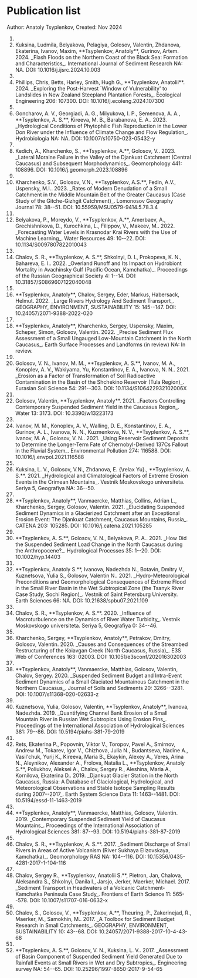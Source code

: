 # Publication list 
Author: Anatoly Tsyplenkov, Created: Nov 2024

1. <li class='list-group-item'>Kuksina, Ludmila, Belyakova, Pelagiya, Golosov, Valentin, Zhdanova, Ekaterina, Ivanov, Maxim, **Tsyplenkov, Anatoly**, Gurinov, Artem. 2024. _Flash Floods on the Northern Coast of the Black Sea: Formation and Characteristics_. International Journal of Sediment Research NA: NA. DOI: 10.1016/j.ijsrc.2024.10.003</li>
2. <li class='list-group-item'>Phillips, Chris, Betts, Harley, Smith, Hugh G., **Tsyplenkov, Anatolii**. 2024. _Exploring the Post-Harvest `Window of Vulnerability' to Landslides in New Zealand Steepland Plantation Forests_. Ecological Engineering 206: 107300. DOI: 10.1016/j.ecoleng.2024.107300</li>
3. <li class='list-group-item'>Goncharov, A. V., Georgiadi, A. G., Milyukova, I. P., Semenova, A. A., **Tsyplenkov, A. S.**, Kireeva, M. B., Barabanova, E. A.. 2023. _Hydrological Conditions of Phytophilic Fish Reproduction in the Lower Don River under the Influence of Climate Change and Flow Regulation_. Hydrobiologia NA: NA. DOI: 10.1007/s10750-023-05432-y</li>
4. <li class='list-group-item'>Kedich, A., Kharchenko, S., **Tsyplenkov, A.**, Golosov, V.. 2023. _Lateral Moraine Failure in the Valley of the Djankuat Catchment (Central Caucasus) and Subsequent Morphodynamics_. Geomorphology 441: 108896. DOI: 10.1016/j.geomorph.2023.108896</li>
5. <li class='list-group-item'>Kharchenko, S.V., Golosov, V.N., **Tsyplenkov, A.S.**, Fedin, A.V., Uspensky, M.I.. 2023. _Rates of Modern Denudation of a Small Catchment in the Middle Mountain Belt of the Greater Caucasus (Case Study of the Gitche-Gizhgit Catchment)_. Lomonosov Geography Journal 78: 38--51. DOI: 10.55959/MSU0579-9414.5.78.3.4</li>
6. <li class='list-group-item'>Belyakova, P., Moreydo, V., **Tsyplenkov, A.**, Amerbaev, A., Grechishnikova, D., Kurochkina, L., Filippov, V., Makeev, M.. 2022. _Forecasting Water Levels in Krasnodar Krai Rivers with the Use of Machine Learning_. Water Resources 49: 10--22. DOI: 10.1134/S0097807822010043</li>
7. <li class='list-group-item'>Chalov, S. R., **Tsyplenkov, A. S.**, Shkolnyi, D. I., Prokopeva, K. N., Bahareva, E. I.. 2022. _Overland Runoff and Its Impact on Hydrobiont Mortality in Avachinsky Gulf (Pacific Ocean, Kamchatka)_. Proceedings of the Russian Geographical Society 4: 1--14. DOI: 10.31857/S0869607122040048</li>
8. <li class='list-group-item'>**Tsyplenkov, Anatoly**, Chalov, Sergey, Eder, Markus, Habersack, Helmut. 2022. _Large Rivers Hydrology And Sediment Transport_. GEOGRAPHY, ENVIRONMENT, SUSTAINABILITY 15: 145--147. DOI: 10.24057/2071-9388-2022-020</li>
9. <li class='list-group-item'>**Tsyplenkov, Anatoly**, Kharchenko, Sergey, Uspensky, Maxim, Scheper, Simon, Golosov, Valentin. 2022. _Precise Sediment Flux Assessment of a Small Ungauged Low-Mountain Catchment in the North Caucasus_. Earth Surface Processes and Landforms (in review) NA: In review. </li>
10. <li class='list-group-item'>Golosov, V. N., Ivanov, M. M., **Tsyplenkov, A. S.**, Ivanov, M. A., Konoplev, A. V., Wakiyama, Yu, Konstantinov, E. A., Ivanova, N. N.. 2021. _Erosion as a Factor of Transformation of Soil Radioactive Contamination in the Basin of the Shchekino Reservoir (Tula Region)_. Eurasian Soil Science 54: 291--303. DOI: 10.1134/S106422932102006X</li>
11. <li class='list-group-item'>Golosov, Valentin, **Tsyplenkov, Anatoly**. 2021. _Factors Controlling Contemporary Suspended Sediment Yield in the Caucasus Region_. Water 13: 3173. DOI: 10.3390/w13223173</li>
12. <li class='list-group-item'>Ivanov, M. M., Konoplev, A. V., Walling, D. E., Konstantinov, E. A., Gurinov, A. L., Ivanova, N. N., Kuzmenkova, N. V., **Tsyplenkov, A. S.**, Ivanov, M. A., Golosov, V. N.. 2021. _Using Reservoir Sediment Deposits to Determine the Longer-Term Fate of Chernobyl-Derived 137Cs Fallout in the Fluvial System_. Environmental Pollution 274: 116588. DOI: 10.1016/j.envpol.2021.116588</li>
13. <li class='list-group-item'>Kuksina, L. V., Golosov, V.N., Zhdanova, E. {\relax Yu}., **Tsyplenkov, A. S.**. 2021. _Hydrological and Climatological Factors of Extreme Erosion Events in the Crimean Mountains_. Vestnik Moskovskogo universiteta. Seriya 5, Geografiya NA: 36--50. </li>
14. <li class='list-group-item'>**Tsyplenkov, Anatoly**, Vanmaercke, Matthias, Collins, Adrian L., Kharchenko, Sergey, Golosov, Valentin. 2021. _Elucidating Suspended Sediment Dynamics in a Glacierized Catchment after an Exceptional Erosion Event: The Djankuat Catchment, Caucasus Mountains, Russia_. CATENA 203: 105285. DOI: 10.1016/j.catena.2021.105285</li>
15. <li class='list-group-item'>**Tsyplenkov, A. S.**, Golosov, V. N., Belyakova, P. A.. 2021. _How Did the Suspended Sediment Load Change in the North Caucasus during the Anthropocene?_. Hydrological Processes 35: 1--20. DOI: 10.1002/hyp.14403</li>
16. <li class='list-group-item'>**Tsyplenkov, Anatoly S.**, Ivanova, Nadezhda N., Botavin, Dmitry V., Kuznetsova, Yulia S., Golosov, Valentin N.. 2021. _Hydro-Meteorological Preconditions and Geomorphological Consequences of Extreme Flood in the Small River Basin in the Wet Subtropical Zone (the Tsanyk River Case Study, Sochi Region)_. Vestnik of Saint Petersburg University. Earth Sciences 66: NA. DOI: 10.21638/spbu07.2021.109</li>
17. <li class='list-group-item'>Chalov, S. R., **Tsyplenkov, A. S.**. 2020. _Influence of Macroturbulence on the Dynamics of River Water Turbidity_. Vestnik Moskovskogo universiteta. Seriya 5, Geografiya 0: 34--46. </li>
18. <li class='list-group-item'>Kharchenko, Sergey, **Tsyplenkov, Anatoly**, Petrakov, Dmitry, Golosov, Valentin. 2020. _Causes and Consequences of the Streambed Restructuring of the Koiavgan Creek (North Caucasus, Russia)_. E3S Web of Conferences 163: 02003. DOI: 10.1051/e3sconf/202016302003</li>
19. <li class='list-group-item'>**Tsyplenkov, Anatoly**, Vanmaercke, Matthias, Golosov, Valentin, Chalov, Sergey. 2020. _Suspended Sediment Budget and Intra-Event Sediment Dynamics of a Small Glaciated Mountainous Catchment in the Northern Caucasus_. Journal of Soils and Sediments 20: 3266--3281. DOI: 10.1007/s11368-020-02633-z</li>
20. <li class='list-group-item'>Kuznetsova, Yulia, Golosov, Valentin, **Tsyplenkov, Anatoly**, Ivanova, Nadezhda. 2019. _Quantifying Channel Bank Erosion of a Small Mountain River in Russian Wet Subtropics Using Erosion Pins_. Proceedings of the International Association of Hydrological Sciences 381: 79--86. DOI: 10.5194/piahs-381-79-2019</li>
21. <li class='list-group-item'>Rets, Ekaterina P., Popovnin, Viktor V., Toropov, Pavel A., Smirnov, Andrew M., Tokarev, Igor V., Chizhova, Julia N., Budantseva, Nadine A., Vasil'chuk, Yurij K., Kireeva, Maria B., Ekaykin, Alexey A., Veres, Arina N., Aleynikov, Alexander A., Frolova, Natalia L., **Tsyplenkov, Anatoly S.**, Poliukhov, Aleksei A., Chalov, Sergey R., Aleshina, Maria A., Kornilova, Ekaterina D.. 2019. _Djankuat Glacier Station in the North Caucasus, Russia: A Database of Glaciological, Hydrological, and Meteorological Observations and Stable Isotope Sampling Results during 2007--2017_. Earth System Science Data 11: 1463--1481. DOI: 10.5194/essd-11-1463-2019</li>
22. <li class='list-group-item'>**Tsyplenkov, Anatoly**, Vanmaercke, Matthias, Golosov, Valentin. 2019. _Contemporary Suspended Sediment Yield of Caucasus Mountains_. Proceedings of the International Association of Hydrological Sciences 381: 87--93. DOI: 10.5194/piahs-381-87-2019</li>
23. <li class='list-group-item'>Chalov, S. R., **Tsyplenkov, A. S.**. 2017. _Sediment Discharge of Small Rivers in Areas of Active Volcanism (River Sukhaya Elizovskaya, Kamchatka)_. Geomorphology RAS NA: 104--116. DOI: 10.15356/0435-4281-2017-1-104-116</li>
24. <li class='list-group-item'>Chalov, Sergey R., **Tsyplenkov, Anatolii S.**, Pietron, Jan, Chalova, Aleksandra S., Shkolnyi, Danila I., Jarsjo, Jerker, Maerker, Michael. 2017. _Sediment Transport in Headwaters of a Volcanic Catchment-Kamchatka Peninsula Case Study_. Frontiers of Earth Science 11: 565--578. DOI: 10.1007/s11707-016-0632-x</li>
25. <li class='list-group-item'>Chalov, S., Golosov, V., **Tsyplenkov, A.**, Theuring, P., Zakerinejad, R., Maerker, M., Samokhin, M.. 2017. _A Toolbox for Sediment Budget Research in Small Catchments_. GEOGRAPHY, ENVIRONMENT, SUSTAINABILITY 10: 43--68. DOI: 10.24057/2071-9388-2017-10-4-43-68</li>
26. <li class='list-group-item'>**Tsyplenkov, A. S.**, Golosov, V. N., Kuksina, L. V.. 2017. _Assessment of Basin Component of Suspended Sediment Yield Generated Due to Rainfall Events at Small Rivers in Wet and Dry Subtropics_. Engineering survey NA: 54--65. DOI: 10.25296/1997-8650-2017-9-54-65</li>